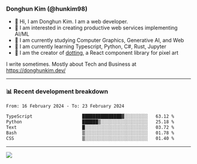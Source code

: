 ### Donghun Kim (@hunkim98)

- 👋 Hi, I am Donghun Kim. I am a web developer. 
- 🤔 I am interested in creating productive web services implementing AI/ML
- 🔭 I am currently studying Computer Graphics, Generative AI, and Web 
- 🌱 I am currently learning Typescript, Python, C#, Rust, Jupyter
- 🎨 I am the creator of [dotting](https://github.com/hunkim98/dotting), a React component library for pixel art

I write sometimes. Mostly about Tech and Business at https://donghunkim.dev/

---
### 📊 Recent development breakdown
<!--START_SECTION:waka-->

```txt
From: 16 February 2024 - To: 23 February 2024

TypeScript                   ███████████████▓░░░░░░░░░   63.12 %
Python                       ██████▒░░░░░░░░░░░░░░░░░░   25.18 %
Text                         █░░░░░░░░░░░░░░░░░░░░░░░░   03.72 %
Bash                         ▒░░░░░░░░░░░░░░░░░░░░░░░░   01.78 %
CSS                          ▒░░░░░░░░░░░░░░░░░░░░░░░░   01.40 %
```

<!--END_SECTION:waka-->
---

<!-- <div align='center'> -->
  <img align="center" src="https://github-readme-stats.vercel.app/api?username=hunkim98&theme=dark&show_icons=true"/>
<!-- </div> -->
<!--
**hunkim98/hunkim98** is a ✨ _special_ ✨ repository because its `README.md` (this file) appears on your GitHub profile.

Here are some ideas to get you started:

- 🔭 I’m currently working on ...
- 🌱 I’m currently learning ...
- 👯 I’m looking to collaborate on ...
- 🤔 I’m looking for help with ...
- 💬 Ask me about ...
- 📫 How to reach me: ...
- 😄 Pronouns: ...
- ⚡ Fun fact: ...
-->
